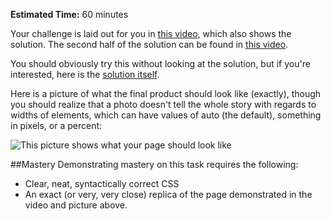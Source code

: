 **Estimated Time:** 60 minutes

Your challenge is laid out for you in [this video](http://www.youtube.com/watch?v=LRwon0Jd1Hc), which also shows the solution. The second half of the solution can be found in [this video](http://www.youtube.com/watch?v=iEN4pZ2z3T4).

You should obviously try this without looking at the solution, but if you're interested, here is the [solution itself](https://github.com/christensenacademy/christensen-academy/blob/master/modules/css-layouts/challenges/basic-layout-challenge-2.html).

Here is a picture of what the final product should look like (exactly), though you should realize that a photo doesn't tell the whole story with regards to widths of elements, which can have values of auto (the default), something in pixels, or a percent:

![This picture shows what your page should look like](https://raw.github.com/christensenacademy/christensen-academy/master/modules/css-layouts/challenges/basic-layout-challenge-2.png)

##Mastery
Demonstrating mastery on this task requires the following:
* Clear, neat, syntactically correct CSS
* An exact (or very, very close) replica of the page demonstrated in the video and picture above.